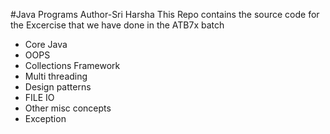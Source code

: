 #Java Programs
Author-Sri Harsha
This  Repo contains the source code for the Excercise that we have done in the ATB7x batch
- Core Java
- OOPS
- Collections Framework
- Multi threading
- Design patterns
- FILE IO
- Other misc concepts
- Exception